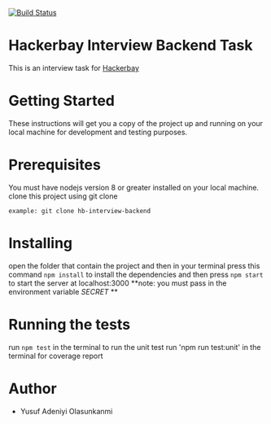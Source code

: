 [![Build Status](https://travis-ci.org/Iameaszy/hb-interview-backend.svg?branch=master)](https://travis-ci.org/Iameaszy/hb-interview-backend)

# Hackerbay Interview Backend Task

This is an interview task for [Hackerbay](https://hackerbay.io/)

# Getting Started

These instructions will get you a copy of the project up and running on your local machine for development and testing purposes.

# Prerequisites

You must have nodejs version 8 or greater installed on your local machine.
clone this project using git clone

```
example: git clone hb-interview-backend
```

# Installing

open the folder that contain the project and then in your terminal press this command `npm install` to install the dependencies and then press `npm start` to start the server at localhost:3000
**note: you must pass in the environment variable _SECRET_ **

# Running the tests

run `npm test` in the terminal to run the unit test
run 'npm run test:unit' in the terminal for coverage report

# Author

- Yusuf Adeniyi Olasunkanmi
